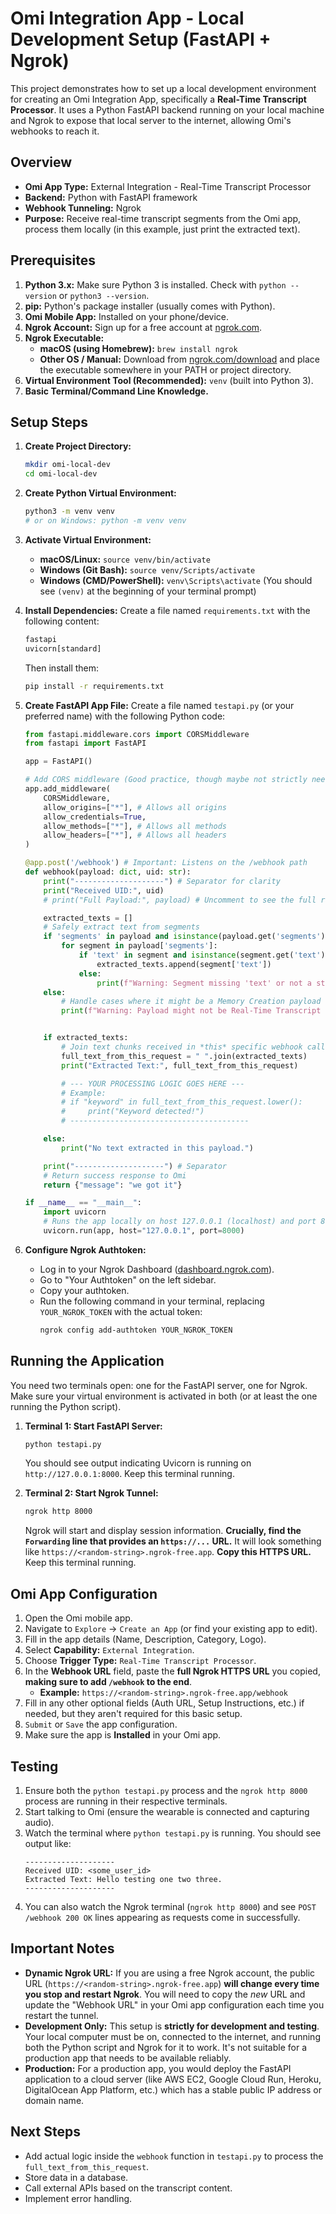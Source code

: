 # Omi Integration App - Local Development Setup (FastAPI + Ngrok)

This project demonstrates how to set up a local development environment for creating an Omi Integration App, specifically a **Real-Time Transcript Processor**. It uses a Python FastAPI backend running on your local machine and Ngrok to expose that local server to the internet, allowing Omi's webhooks to reach it.

## Overview

*   **Omi App Type:** External Integration - Real-Time Transcript Processor
*   **Backend:** Python with FastAPI framework
*   **Webhook Tunneling:** Ngrok
*   **Purpose:** Receive real-time transcript segments from the Omi app, process them locally (in this example, just print the extracted text).

## Prerequisites

1.  **Python 3.x:** Make sure Python 3 is installed. Check with `python --version` or `python3 --version`.
2.  **pip:** Python's package installer (usually comes with Python).
3.  **Omi Mobile App:** Installed on your phone/device.
4.  **Ngrok Account:** Sign up for a free account at [ngrok.com](https://ngrok.com/).
5.  **Ngrok Executable:**
    *   **macOS (using Homebrew):** `brew install ngrok`
    *   **Other OS / Manual:** Download from [ngrok.com/download](https://ngrok.com/download) and place the executable somewhere in your PATH or project directory.
6.  **Virtual Environment Tool (Recommended):** `venv` (built into Python 3).
7.  **Basic Terminal/Command Line Knowledge.**

## Setup Steps

1.  **Create Project Directory:**
    ```bash
    mkdir omi-local-dev
    cd omi-local-dev
    ```

2.  **Create Python Virtual Environment:**
    ```bash
    python3 -m venv venv
    # or on Windows: python -m venv venv
    ```

3.  **Activate Virtual Environment:**
    *   **macOS/Linux:** `source venv/bin/activate`
    *   **Windows (Git Bash):** `source venv/Scripts/activate`
    *   **Windows (CMD/PowerShell):** `venv\Scripts\activate`
    (You should see `(venv)` at the beginning of your terminal prompt)

4.  **Install Dependencies:**
    Create a file named `requirements.txt` with the following content:
    ```txt
    fastapi
    uvicorn[standard]
    ```
    Then install them:
    ```bash
    pip install -r requirements.txt
    ```

5.  **Create FastAPI App File:**
    Create a file named `testapi.py` (or your preferred name) with the following Python code:

    ```python
    from fastapi.middleware.cors import CORSMiddleware
    from fastapi import FastAPI

    app = FastAPI()

    # Add CORS middleware (Good practice, though maybe not strictly needed for webhook)
    app.add_middleware(
        CORSMiddleware,
        allow_origins=["*"], # Allows all origins
        allow_credentials=True,
        allow_methods=["*"], # Allows all methods
        allow_headers=["*"], # Allows all headers
    )

    @app.post('/webhook') # Important: Listens on the /webhook path
    def webhook(payload: dict, uid: str):
        print("--------------------") # Separator for clarity
        print("Received UID:", uid)
        # print("Full Payload:", payload) # Uncomment to see the full raw data

        extracted_texts = []
        # Safely extract text from segments
        if 'segments' in payload and isinstance(payload.get('segments'), list):
            for segment in payload['segments']:
                if 'text' in segment and isinstance(segment.get('text'), str):
                    extracted_texts.append(segment['text'])
                else:
                    print(f"Warning: Segment missing 'text' or not a string: {segment}")
        else:
            # Handle cases where it might be a Memory Creation payload or malformed
            print(f"Warning: Payload might not be Real-Time Transcript format (missing 'segments'): {list(payload.keys())}")


        if extracted_texts:
            # Join text chunks received in *this* specific webhook call
            full_text_from_this_request = " ".join(extracted_texts)
            print("Extracted Text:", full_text_from_this_request)

            # --- YOUR PROCESSING LOGIC GOES HERE ---
            # Example:
            # if "keyword" in full_text_from_this_request.lower():
            #     print("Keyword detected!")
            # ----------------------------------------

        else:
            print("No text extracted in this payload.")

        print("--------------------") # Separator
        # Return success response to Omi
        return {"message": "we got it"}

    if __name__ == "__main__":
        import uvicorn
        # Runs the app locally on host 127.0.0.1 (localhost) and port 8000
        uvicorn.run(app, host="127.0.0.1", port=8000)
    ```

6.  **Configure Ngrok Authtoken:**
    *   Log in to your Ngrok Dashboard ([dashboard.ngrok.com](https://dashboard.ngrok.com/)).
    *   Go to "Your Authtoken" on the left sidebar.
    *   Copy your authtoken.
    *   Run the following command in your terminal, replacing `YOUR_NGROK_TOKEN` with the actual token:
        ```bash
        ngrok config add-authtoken YOUR_NGROK_TOKEN
        ```

## Running the Application

You need two terminals open: one for the FastAPI server, one for Ngrok. Make sure your virtual environment is activated in both (or at least the one running the Python script).

1.  **Terminal 1: Start FastAPI Server:**
    ```bash
    python testapi.py
    ```
    You should see output indicating Uvicorn is running on `http://127.0.0.1:8000`. Keep this terminal running.

2.  **Terminal 2: Start Ngrok Tunnel:**
    ```bash
    ngrok http 8000
    ```
    Ngrok will start and display session information. **Crucially, find the `Forwarding` line that provides an `https://...` URL.** It will look something like `https://<random-string>.ngrok-free.app`. **Copy this HTTPS URL.** Keep this terminal running.

## Omi App Configuration

1.  Open the Omi mobile app.
2.  Navigate to `Explore` -> `Create an App` (or find your existing app to edit).
3.  Fill in the app details (Name, Description, Category, Logo).
4.  Select **Capability:** `External Integration`.
5.  Choose **Trigger Type:** `Real-Time Transcript Processor`.
6.  In the **Webhook URL** field, paste the **full Ngrok HTTPS URL** you copied, **making sure to add `/webhook` to the end**.
    *   **Example:** `https://<random-string>.ngrok-free.app/webhook`
7.  Fill in any other optional fields (Auth URL, Setup Instructions, etc.) if needed, but they aren't required for this basic setup.
8.  `Submit` or `Save` the app configuration.
9.  Make sure the app is **Installed** in your Omi app.

## Testing

1.  Ensure both the `python testapi.py` process and the `ngrok http 8000` process are running in their respective terminals.
2.  Start talking to Omi (ensure the wearable is connected and capturing audio).
3.  Watch the terminal where `python testapi.py` is running. You should see output like:
    ```
    --------------------
    Received UID: <some_user_id>
    Extracted Text: Hello testing one two three.
    --------------------
    ```
4.  You can also watch the Ngrok terminal (`ngrok http 8000`) and see `POST /webhook 200 OK` lines appearing as requests come in successfully.

## Important Notes

*   **Dynamic Ngrok URL:** If you are using a free Ngrok account, the public URL (`https://<random-string>.ngrok-free.app`) **will change every time you stop and restart Ngrok**. You will need to copy the *new* URL and update the "Webhook URL" in your Omi app configuration each time you restart the tunnel.
*   **Development Only:** This setup is **strictly for development and testing**. Your local computer must be on, connected to the internet, and running both the Python script and Ngrok for it to work. It's not suitable for a production app that needs to be available reliably.
*   **Production:** For a production app, you would deploy the FastAPI application to a cloud server (like AWS EC2, Google Cloud Run, Heroku, DigitalOcean App Platform, etc.) which has a stable public IP address or domain name.

## Next Steps

*   Add actual logic inside the `webhook` function in `testapi.py` to process the `full_text_from_this_request`.
*   Store data in a database.
*   Call external APIs based on the transcript content.
*   Implement error handling.